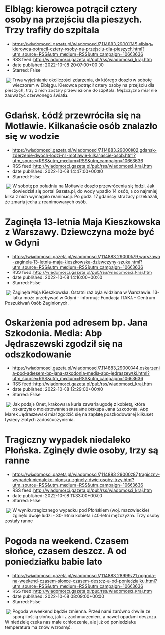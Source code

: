 # Elbląg: kierowca potrącił cztery osoby na przejściu dla pieszych. Trzy trafiły do szpitala
 - https://wiadomosci.gazeta.pl/wiadomosci/7,114883,29001345,elblag-kierowca-potracil-cztery-osoby-na-przejsciu-dla-pieszych.html?utm_source=RSS&utm_medium=RSS&utm_campaign=10663636
 - RSS feed: http://wiadomosci.gazeta.pl/pub/rss/wiadomosci_kraj.htm
 - date published: 2022-10-08 20:07:00+00:00
 - Starred: False

<img align="left" hspace="4" src="https://bi.im-g.pl/im/8a/a8/1b/z29001354M,Zdjecie-ilustracyjne.jpg" vspace="2" />Trwa wyjaśnianie okoliczości zdarzenia, do którego doszło w sobotę wieczorem w Elblągu. Kierowca potrącił cztery osoby na przejściu dla pieszych, trzy z nich zostały przewiezione do szpitala. Mężczyzna miał nie zauważyć czerwonego światła.

# Gdańsk. Łódź przewróciła się na Motławie. Kilkanaście osób znalazło się w wodzie
 - https://wiadomosci.gazeta.pl/wiadomosci/7,114883,29000802,gdansk-zderzenie-dwoch-lodzi-na-motlawie-kilkanascie-osob.html?utm_source=RSS&utm_medium=RSS&utm_campaign=10663636
 - RSS feed: http://wiadomosci.gazeta.pl/pub/rss/wiadomosci_kraj.htm
 - date published: 2022-10-08 14:47:00+00:00
 - Starred: False

<img align="left" hspace="4" src="https://bi.im-g.pl/im/7e/a8/1b/z29000830M,Akcja-ratownicza-na-Motlawie.jpg" vspace="2" />W sobotę po południu na Motławie doszło przewrócenia się łodzi. Jak dowiedział się portal Gazeta.pl, do wody wpadło 14 osób, a co najmniej kilka z nich wymagało reanimacji. Po godz. 17 gdańscy strażacy przekazali, że zmarła jedna z reanimowanych osób.

# Zaginęła 13-letnia Maja Kieszkowska z Warszawy. Dziewczyna może być w Gdyni
 - https://wiadomosci.gazeta.pl/wiadomosci/7,114883,29000579,warszawa-zaginela-13-letnia-maja-kieszkowska-dziewczyny-szuka.html?utm_source=RSS&utm_medium=RSS&utm_campaign=10663636
 - RSS feed: http://wiadomosci.gazeta.pl/pub/rss/wiadomosci_kraj.htm
 - date published: 2022-10-08 14:16:00+00:00
 - Starred: False

<img align="left" hspace="4" src="https://bi.im-g.pl/im/e2/a8/1b/z29000674M,Zaginela-Maja-Kieszkowska.jpg" vspace="2" />Zaginęła Maja Kieszkowska. Ostatni raz była widziana w Warszawie. 13-latka może przebywać w Gdyni - informuje Fundacja ITAKA - Centrum Poszukiwań Osób Zaginionych.

# Oskarżenia pod adresem bp. Jana Szkodonia. Media: Abp Jędraszewski zgodził się na odszkodowanie
 - https://wiadomosci.gazeta.pl/wiadomosci/7,114883,29000344,oskarzenia-pod-adresem-bp-jana-szkodonia-media-abp-jedraszewski.html?utm_source=RSS&utm_medium=RSS&utm_campaign=10663636
 - RSS feed: http://wiadomosci.gazeta.pl/pub/rss/wiadomosci_kraj.htm
 - date published: 2022-10-08 12:29:00+00:00
 - Starred: False

<img align="left" hspace="4" src="https://bi.im-g.pl/im/89/a9/1a/z27958921M,Abp-Marek-Jedraszewski.jpg" vspace="2" />Jak podaje Onet, krakowska kuria zawarła ugodę z kobietą, która oskarżyła o molestowanie seksualne biskupa Jana Szkodonia. Abp Marek Jędraszewski miał zgodzić się na zapłatę poszkodowanej kilkuset tysięcy złotych zadośćuczynienia.

# Tragiczny wypadek niedaleko Płońska. Zginęły dwie osoby, trzy są ranne
 - https://wiadomosci.gazeta.pl/wiadomosci/7,114883,29000287,tragiczny-wypadek-niedaleko-plonska-zginely-dwie-osoby-trzy.html?utm_source=RSS&utm_medium=RSS&utm_campaign=10663636
 - RSS feed: http://wiadomosci.gazeta.pl/pub/rss/wiadomosci_kraj.htm
 - date published: 2022-10-08 11:33:00+00:00
 - Starred: False

<img align="left" hspace="4" src="https://bi.im-g.pl/im/6d/a8/1b/z29000301M,Tragiczny-wypadek-niedaleko-Plonska.jpg" vspace="2" />W wyniku tragicznego wypadku pod Płońskiem (woj. mazowieckie) zginęło dwoje ludzi - 30-letnia kobieta i 40-letni mężczyzna. Trzy osoby zostały ranne.

# Pogoda na weekend. Czasem słońce, czasem deszcz. A od poniedziałku babie lato
 - https://wiadomosci.gazeta.pl/wiadomosci/7,114883,28999721,pogoda-na-weekend-czasem-slonce-czasem-deszcz-a-od-poniedzialku.html?utm_source=RSS&utm_medium=RSS&utm_campaign=10663636
 - RSS feed: http://wiadomosci.gazeta.pl/pub/rss/wiadomosci_kraj.htm
 - date published: 2022-10-08 08:09:00+00:00
 - Starred: False

<img align="left" hspace="4" src="https://bi.im-g.pl/im/38/a8/1b/z28999736M,Jesienna-pogoda--zdjecie-ilustracyjne-.jpg" vspace="2" />Pogoda w weekend będzie zmienna. Przed nami zarówno chwile ze sporą ilością słońca, jak i z zachmurzeniem, a nawet opadami deszczu. W niedzielę czeka nas małe ochłodzenie, ale już od poniedziałku temperatura ma znów wzrosnąć.
